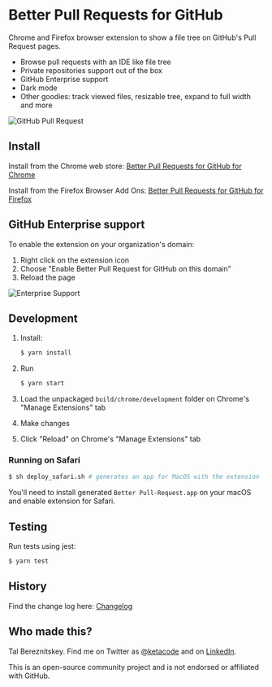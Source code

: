 # Better Pull Requests for GitHub

Chrome and Firefox browser extension to show a file tree on GitHub's Pull Request pages.

- Browse pull requests with an IDE like file tree
- Private repositories support out of the box
- GitHub Enterprise support
- Dark mode
- Other goodies: track viewed files, resizable tree, expand to full width and more

![GitHub Pull Request](assets/screenshot.png "GitHub Pull Request")

## Install

Install from the Chrome web store: [Better Pull Requests for GitHub for Chrome](https://chrome.google.com/webstore/detail/nfhdjopbhlggibjlimhdbogflgmbiahc)

Install from the Firefox Browser Add Ons: [Better Pull Requests for GitHub for Firefox](https://addons.mozilla.org/en-US/firefox/addon/better-pull-request-for-github/)

## GitHub Enterprise support

To enable the extension on your organization's domain:

1. Right click on the extension icon
2. Choose "Enable Better Pull Request for GitHub on this domain"
3. Reload the page

![Enterprise Support](assets/enterprise.png "Enterprise Support")

## Development

1. Install:
    ```bash
    $ yarn install
    ```

2. Run
    ```bash
    $ yarn start
    ```

3. Load the unpackaged `build/chrome/development` folder on Chrome's "Manage Extensions" tab   

4. Make changes

5. Click "Reload" on Chrome's "Manage Extensions" tab


### Running on Safari
```sh
$ sh deploy_safari.sh # generates an app for MacOS with the extension 
```
You'll need to install generated `Better Pull-Request.app` on your macOS and enable extension for Safari.

## Testing

Run tests using jest:
```bash
$ yarn test
```

## History

Find the change log here: [Changelog](https://github.com/berzniz/github_pr_tree/releases)

## Who made this?

Tal Bereznitskey. Find me on Twitter as [@ketacode](https://twitter.com/ketacode) and on [LinkedIn](https://www.linkedin.com/in/talbereznitskey).

This is an open-source community project and is not endorsed or affiliated with GitHub.

